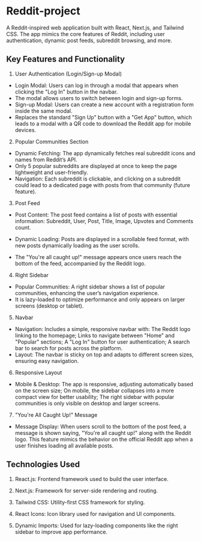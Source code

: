 # Reddit-project
A Reddit-inspired web application built with React, Next.js, and Tailwind CSS. The app mimics the core features of Reddit, including user authentication, dynamic post feeds, subreddit browsing, and more.

## Key Features and Functionality
1. User Authentication (Login/Sign-up Modal)
* Login Modal: Users can log in through a modal that appears when clicking the "Log In" button in the navbar.
* The modal allows users to switch between login and sign-up forms.
* Sign-up Modal: Users can create a new account with a registration form inside the same modal.
* Replaces the standard "Sign Up" button with a "Get App" button, which leads to a modal with a QR code to download the Reddit app for mobile devices.

2. Popular Communities Section
* Dynamic Fetching: The app dynamically fetches real subreddit icons and names from Reddit’s API.
* Only 5 popular subreddits are displayed at once to keep the page lightweight and user-friendly.
* Navigation: Each subreddit is clickable, and clicking on a subreddit could lead to a dedicated page with posts from that community (future feature).

3. Post Feed
* Post Content: The post feed contains a list of posts with essential information: Subreddit, User, Post, Title, Image, Upvotes and Comments count.

* Dynamic Loading: Posts are displayed in a scrollable feed format, with new posts dynamically loading as the user scrolls.

* The "You're all caught up!" message appears once users reach the bottom of the feed, accompanied by the Reddit logo.

4. Right Sidebar
* Popular Communities: A right sidebar shows a list of popular communities, enhancing the user’s navigation experience.
* It is lazy-loaded to optimize performance and only appears on larger screens (desktop or tablet).

5. Navbar
* Navigation: Includes a simple, responsive navbar with: The Reddit logo linking to the homepage; Links to navigate between "Home" and "Popular" sections; A "Log In" button for user authentication; A search bar to search for posts across the platform.
* Layout: The navbar is sticky on top and adapts to different screen sizes, ensuring easy navigation.

6. Responsive Layout
* Mobile & Desktop: The app is responsive, adjusting automatically based on the screen size; On mobile, the sidebar collapses into a more compact view for better usability; The right sidebar with popular communities is only visible on desktop and larger screens.

7. "You're All Caught Up!" Message
* Message Display: When users scroll to the bottom of the post feed, a message is shown saying, "You're all caught up!" along with the Reddit logo.
This feature mimics the behavior on the official Reddit app when a user finishes loading all available posts.

## Technologies Used
1. React.js: Frontend framework used to build the user interface.

2. Next.js: Framework for server-side rendering and routing.

3. Tailwind CSS: Utility-first CSS framework for styling.

4. React Icons: Icon library used for navigation and UI components.

5. Dynamic Imports: Used for lazy-loading components like the right sidebar to improve app performance.